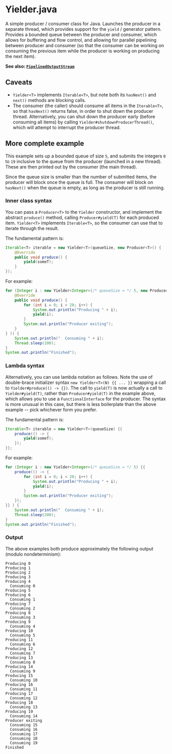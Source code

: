 # Yielder.java

A simple producer / consumer class for Java. Launches the producer in a separate thread, which provides support for the `yield` / generator pattern. Provides a bounded queue between the producer and consumer, which allows for buffering and flow control, and allowing for parallel pipelining between producer and consumer (so that the consumer can be working on consuming the previous item while the producer is working on producing the next item).

**See also: [`PipelinedOutputStream`](https://github.com/lukehutch/PipelinedOutputStream)**

## Caveats

* `Yielder<T>` implements `Iterable<T>`, but note both its `hasNext()` and `next()` methods are blocking calls.
* The consumer (the caller) should consume all items in the `Iterable<T>`, so that `hasNext()` returns false, in order to shut down the producer thread. Alternatively, you can shut down the producer early (before consuming all items) by calling `Yielder#shutdownProducerThread()`, which will attempt to interrupt the producer thread.

## More complete example

This example sets up a bounded queue of size `5`, and submits the integers `0` to `19` inclusive to the queue from the producer (launched in a new thread). These are then printed out by the consumer (the main thread).

Since the queue size is smaller than the number of submitted items, the producer will block once the queue is full. The consumer will block on `hasNext()` when the queue is empty, as long as the producer is still running.

### Inner class syntax

You can pass a `Producer<T>` to the `Yielder` constructor, and implement the abstract `produce()` method, calling `Producer#yield(T)` for each produced item. `Yielder<T>` implements `Iterable<T>`, so the consumer can use that to iterate through the result.

The fundamental pattern is:

```java
Iterable<T> iterable = new Yielder<T>(queueSize, new Producer<T>() {
    @Override
    public void produce() {
        yield(someT);
    }
});
```

For example:

```java
for (Integer i : new Yielder<Integer>(/* queueSize = */ 5, new Producer<Integer>() {
    @Override
    public void produce() {
        for (int i = 0; i < 20; i++) {
            System.out.println("Producing " + i);
            yield(i);
        }
        System.out.println("Producer exiting");
    }
} )) {
    System.out.println("  Consuming " + i);
    Thread.sleep(200);
}
System.out.println("Finished");
```

### Lambda syntax

Alternatively, you can use lambda notation as follows. Note the use of double-brace initializer syntax `new Yielder<T>(N) {{ ... }}` wrapping a call to `Yielder#produce(() -> {})`. The call to `yield(T)` is now actually a call to `Yielder#yield(T)`, rather than `Producer#yield(T)` in the example above, which allows you to use a `FunctionalInterface` for the producer. The syntax is more unusual in this case, but there is less boilerplate than the above example -- pick whichever form you prefer.

The fundamental pattern is:

```java
Iterable<T> iterable = new Yielder<T>(queueSize) {{
    produce(() -> {
        yield(someT);
    });
}};
```

For example:

```java
for (Integer i : new Yielder<Integer>(/* queueSize = */ 5) {{
    produce(() -> {
        for (int i = 0; i < 20; i++) {
            System.out.println("Producing " + i);
            yield(i);
        }
        System.out.println("Producer exiting");
    });
}} ) {
    System.out.println("  Consuming " + i);
    Thread.sleep(200);
}
System.out.println("Finished");
```

### Output

The above examples both produce approximately the following output (modulo nondeterminism):

```
Producing 0
Producing 1
Producing 2
Producing 3
Producing 4
  Consuming 0
Producing 5
Producing 6
  Consuming 1
Producing 7
  Consuming 2
Producing 8
  Consuming 3
Producing 9
  Consuming 4
Producing 10
  Consuming 5
Producing 11
  Consuming 6
Producing 12
  Consuming 7
Producing 13
  Consuming 8
Producing 14
  Consuming 9
Producing 15
  Consuming 10
Producing 16
  Consuming 11
Producing 17
  Consuming 12
Producing 18
  Consuming 13
Producing 19
  Consuming 14
Producer exiting
  Consuming 15
  Consuming 16
  Consuming 17
  Consuming 18
  Consuming 19
Finished
```
